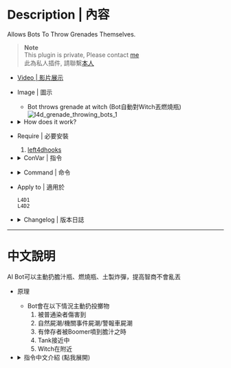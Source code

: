 # Description | 內容
Allows Bots To Throw Grenades Themselves.

> __Note__ <br/>
This plugin is private, Please contact [me](https://github.com/fbef0102/Game-Private_Plugin#私人插件列表-private-plugins-list)<br/>
此為私人插件, 請聯繫[本人](https://github.com/fbef0102/Game-Private_Plugin#私人插件列表-private-plugins-list)

* [Video | 影片展示](https://youtu.be/VzXO-AOm7YQ)

* Image | 圖示
	* Bot throws grenade at witch (Bot自動對Witch丟燃燒瓶)
	<br/>![l4d_grenade_throwing_bots_1](image/l4d_grenade_throwing_bots_1.gif)

* <details><summary>How does it work?</summary>

	* Bots can throw grenades
	* When will bot throw grenades?
		1. Get hurt by common
		2. Natural horde/Event horde/Alarm car horde coming
		3. A survivor player is covered in Boomer bile
		4. Tank approaching
		5. Witch nearby
</details>

* Require | 必要安裝
	1. [left4dhooks](https://forums.alliedmods.net/showthread.php?t=321696)

* <details><summary>ConVar | 指令</summary>

	* cfg/sourcemod/l4d_grenade_throwing_bots.cfg
		```php
		// Time interval Bot can throw grenade again.
		l4d_gtb_allow_grenade_again "5.0"

		// If 1, Allow bots to use bile.
		l4d_gtb_allowbile "1"

		// If 1, Allow bots to use molotov.
		l4d_gtb_allowmolotov "1"

		// If 1, Allow bots to use pipe.
		l4d_gtb_allowpipe "1"

		// If 1, disable grenade friendy fire from bot.
		l4d_gtb_block_damage_from_bot "1"

		// Time interval Bot will target tank with grenade again.
		l4d_gtb_targettank_again "15.0"

		// If 1, Target tank with bile, if bile grenade is allowed
		l4d_gtb_targettank_bile "1"

		// If 1, Target tank with molotov, if molotov grenade is allowed.
		l4d_gtb_targettank_molo "1"

		// Bot will target tank with grenade if tank is in this range.
		l4d_gtb_targettank_range "750.0"

		// Time interval Bot will target witch with grenade again.
		l4d_gtb_targetwitch_again "15.0"

		// If 1, Target witch with bile, if bile grenade is allowed
		l4d_gtb_targetwitch_bile "1"

		// If 1, Target witch with molotov, if molotov grenade is allowed.
		l4d_gtb_targetwitch_molo "1"

		// Bot will target witch with grenade if witch is in this range.
		l4d_gtb_targetwitch_range "750.0"

		// Time interval Bot will throw grenade again when get hurt by common.
		l4d_gtb_throw_common_again "15.0"

		// If 1, Bot will throw bile when get hurt by common, if bile grenade is allowed
		l4d_gtb_throw_common_bile "1"

		// If 1, Bot will throw Molo when get hurt by common, if molotov grenade is allowed.
		l4d_gtb_throw_common_molo "1"

		// Bot will throw grenade when get hurt by common if there are 'l4d_gtb_throw_common_number' numbers of commons are inside 'l4d_gtb_throw_common_range' ragne.
		l4d_gtb_throw_common_number "8"

		// If 1, Bot will throw pipe when get hurt by common, if pipebomb grenade is allowed.
		l4d_gtb_throw_common_pipe "1"

		// Bot will throw grenade when get hurt by common if there are 'l4d_gtb_throw_common_number' numbers of commons are inside 'l4d_gtb_throw_common_range' ragne.
		l4d_gtb_throw_common_range "150.0"

		// Time interval Bot will throw grenade again when natural horde/event horde/alarm car horde coming.
		l4d_gtb_throw_horde_again "10.0"

		// If 1, Bot will throw bile when natural horde/event horde/alarm car horde coming, if bile grenade is allowed
		l4d_gtb_throw_horde_bile "1"

		// Delay to throw grenade when natural horde/event horde/alarm car horde coming.
		l4d_gtb_throw_horde_delay "3.0"

		// If 1, Bot will throw Molo when natural horde/event horde/alarm car horde coming, if molotov grenade is allowed.
		l4d_gtb_throw_horde_molo "1"

		// If 1, Bot will throw pipe when natural horde/event horde/alarm car horde coming, if pipebomb grenade is allowed.
		l4d_gtb_throw_horde_pipe "1"

		// When natural horde/event horde/alarm car horde coming, Bot will throw grenade if any common is in this range.
		l4d_gtb_throw_horde_range "1500.0"

		// Time interval Bot will throw grenade again when a survivor player is covered in Boomer bile.
		l4d_gtb_throw_vomit_again "15.0"

		// If 1, Bot will throw bile when a survivor player is covered in Boomer bile, if bile grenade is allowed
		l4d_gtb_throw_vomit_bile "0"

		// Delay to throw grenade when a survivor player is covered in Boomer bile.
		l4d_gtb_throw_vomit_delay "5.0"

		// If 1, Bot will throw Molo when a survivor player is covered in Boomer bile, if molotov grenade is allowed.
		l4d_gtb_throw_vomit_molo "1"

		// If 1, Bot will throw pipe when a survivor player is covered in Boomer bile, if pipebomb grenade is allowed.
		l4d_gtb_throw_vomit_pipe "1"

		// When a survivor player is covered in Boomer bile, Bot will throw grenade if any common is in this range.
		l4d_gtb_throw_vomit_range "1000.0"
		```
</details>

* <details><summary>Command | 命令</summary>

	None
</details>

* Apply to | 適用於
	```
	L4D1
	L4D2
	```

* <details><summary>Changelog | 版本日誌</summary>

	```php
	//cravenge @ 2017
	//MasterMe @ 2020
	//HarryPotter @ 2022-2023
	```
	* v1.0h (2023-3-30)
		* Remake code, convert code to latest syntax
		* Fix warnings when compiling on SourceMod 1.11.
		* Optimize code and improve performance
		* Use left4dhooks
		* Add more function
			1. Bot will throw grenades when get hurt by common
			2. Bot will throw grenades when natural horde/event horde/alarm car coming
			3. Bot will throw grenades when a survivor player is covered in Boomer bile
			4. Target tank with grenades
			5. Target witch with grenades
			6. Disable grenade friendy fire from bot
			7. Time interval Bot will throw grenades again.

	* v1.9
		* [MasterMe's fork](https://forums.alliedmods.net/showpost.php?p=2722229&postcount=152)

	* v1.7
		* [Original plugin By DingbatFlat](https://forums.alliedmods.net/showthread.php?t=296150)
</details>

- - - -
# 中文說明
AI Bot可以主動扔膽汁瓶、燃燒瓶、土製炸彈，提高智商不會亂丟

* 原理
	* Bot會在以下情況主動扔投擲物
		1. 被普通染者傷害到
		2. 自然屍潮/機關事件屍潮/警報車屍潮
		3. 有倖存者被Boomer噴到膽汁之時
		4. Tank接近中
		5. Witch在附近

* <details><summary>指令中文介紹 (點我展開)</summary>

	* cfg/sourcemod/l4d_grenade_throwing_bots.cfg
		```php
		// Bot 五秒後才能再次扔投擲物.
		l4d_gtb_allow_grenade_again "5.0"

		// 為1時, 允許bot扔膽汁瓶
		l4d_gtb_allowbile "1"

		// 為1時, 允許bot扔燃燒瓶
		l4d_gtb_allowmolotov "1"

		// 為1時, 允許bot扔土製炸彈
		l4d_gtb_allowpipe "1"

		// 為1時, bot扔出去的投擲物不會造成友傷
		l4d_gtb_block_damage_from_bot "1"

		// Bot 15秒後才能再次對Tank扔投擲物.
		l4d_gtb_targettank_again "15.0"

		// 為1時, 允許bot對Tank扔膽汁瓶 (l4d_gtb_allowbile 要為 1)
		l4d_gtb_targettank_bile "1"

		// 為1時, 允許bot對Tank扔燃燒瓶 (l4d_gtb_allowmolotov 要為 1)
		l4d_gtb_targettank_molo "1"

		// 當Tank接近750視野範圍內bot才能扔投擲物
		l4d_gtb_targettank_range "750.0"

		// Bot 15秒後才能再次對Witch扔投擲物.
		l4d_gtb_targetwitch_again "15.0"

		// 為1時, 允許bot對Witch扔膽汁瓶 (l4d_gtb_allowbile 要為 1)
		l4d_gtb_targetwitch_bile "1"

		// 為1時, 允許bot對Witch扔燃燒瓶 (l4d_gtb_allowmolotov 要為 1)
		l4d_gtb_targetwitch_molo "1"

		// 為1時, 允許bot對Witch扔土製炸彈 (l4d_gtb_allowpipe 要為 1)
		l4d_gtb_throw_common_pipe "1"

		// 當Witch接近750視野範圍內bot才能扔投擲物
		l4d_gtb_targetwitch_range "750.0"

		// Bot 15秒後才能再次對普通感染者扔投擲物.
		l4d_gtb_throw_common_again "15.0"

		// 為1時, 當bot被普通染者傷害到則扔膽汁瓶 (l4d_gtb_allowbile 要為 1)
		l4d_gtb_throw_common_bile "1"

		// 為1時, 當bot被普通染者傷害到則扔燃燒瓶 (l4d_gtb_allowbile 要為 1)
		l4d_gtb_throw_common_molo "1"

		// 當bot的周圍150視野範圍內有8隻普通感染者以上之時，允許Bot扔投擲物
		l4d_gtb_throw_common_number "8"
		l4d_gtb_throw_common_range "150.0"

		// Bot 10秒後才能再次對 "自然屍潮/機關事件屍潮/警報車屍潮" 扔投擲物
		l4d_gtb_throw_horde_again "10.0"

		// 為1時, 允許bot對 "自然屍潮/機關事件屍潮/警報車屍潮" 扔膽汁瓶 (l4d_gtb_allowbile 要為 1)
		l4d_gtb_throw_horde_bile "1"

		// 為1時, 允許bot對 "自然屍潮/機關事件屍潮/警報車屍潮" 扔燃燒瓶 (l4d_gtb_allowmolotov 要為 1)
		l4d_gtb_throw_horde_molo "1"

		// 為1時, 允許bot對 "自然屍潮/機關事件屍潮/警報車屍潮" 扔土製炸彈 (l4d_gtb_allowpipe 要為 1)
		l4d_gtb_throw_horde_pipe "1"

		// "自然屍潮/機關事件屍潮/警報車屍潮" 來臨時三秒後，Bot才會扔投擲物
		l4d_gtb_throw_horde_delay "3.0"

		// "自然屍潮/機關事件屍潮/警報車屍潮" 來臨時，有普通感染者進入1500視野範圍之內，Bot才會扔投擲物
		l4d_gtb_throw_horde_range "1500.0"

		// Bot 15秒後才能再次對 "有倖存者被Boomer噴" 扔投擲物
		l4d_gtb_throw_vomit_again "15.0"

		// 為1時, 允許bot對 "有倖存者被Boomer噴" 扔膽汁瓶 (l4d_gtb_allowbile 要為 1)
		l4d_gtb_throw_vomit_bile "0"

		// 為1時, 允許bot對 "有倖存者被Boomer噴" 扔燃燒瓶 (l4d_gtb_allowmolotov 要為 1)
		l4d_gtb_throw_vomit_molo "1"

		// 為1時, 允許bot對 "有倖存者被Boomer噴" 扔土製炸彈 (l4d_gtb_allowpipe 要為 1)
		l4d_gtb_throw_vomit_pipe "1"

		// "倖存者被Boomer噴" 五秒後，Bot才會扔投擲物
		l4d_gtb_throw_vomit_delay "5.0"

		// "倖存者被Boomer噴" 時，有普通感染者進入1000視野範圍之內，Bot才會扔投擲物
		l4d_gtb_throw_vomit_range "1000.0"
		```
</details>
